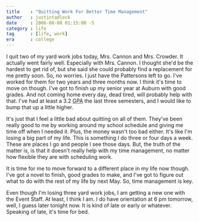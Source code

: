 ```yaml
---
title    : "Quitting Work For Better Time Management"
author   : justintadlock
date     : 2006-08-08 01:15:00 -5
category : life
tag      : [life, work]
era      : college
---
```


I quit two of my yard work jobs today, Mrs. Cannon and Mrs. Crowder.  It actually went fairly well. Especially with Mrs. Cannon.  I thought she'd be the hardest to get rid of, but she said she could probably find a replacement for me pretty soon.  So, no worries.  I just have the Pattersons left to go.  I've worked for them for two years and three months now.  I think it's time to move on though.  I've got to finish up my senior year at Auburn with good grades.  And not coming home every day, dead tired, will probably help with that.  I've had at least a 3.2 <acronym title="Grade Point Average"> GPA</acronym> the last three semesters, and I would like to bump that up a little higher.

It's just that I feel a little bad about quitting on all of them.  They've been really good to me by working around my school schedule and giving me time off when I needed it.  Plus, the money wasn't too bad either.  It's like I'm losing a big part of my life.  This is something I do three or four days a week.  These are places I go and people I see those days.  But, the truth of the matter is, is that it doesn't really help with my time management, no matter how flexible they are with scheduling work.

It is time for me to move forward to a different place in my life now though.  I've got a novel to finish, good grades to make, and I've got to figure out what to do with the rest of my life by next May.  So, time management is key.

Even though I'm losing three yard work jobs, I am getting a new one with the Event Staff.  At least, I think I am.  I do have orientation at 6 pm tomorrow, well, I guess later tonight now.  It is kind of late or early or whatever.  Speaking of late, it's time for bed.
